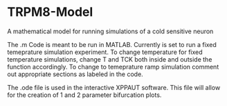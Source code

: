 # TRPM8-Model
A mathematical model for running simulations of a cold sensitive neuron

The .m Code is meant to be run in MATLAB. Currently is set to run a fixed temeprature simulation experiment. To change temperature for fixed temperature simulations, change T and TCK both inside and outside the function accordingly. To change to temeprature ramp simulation comment out appropriate sections as labeled in the code.

The .ode file is used in the interactive XPPAUT software. This file will allow for the creation of 1 and 2 parameter bifurcation plots.

